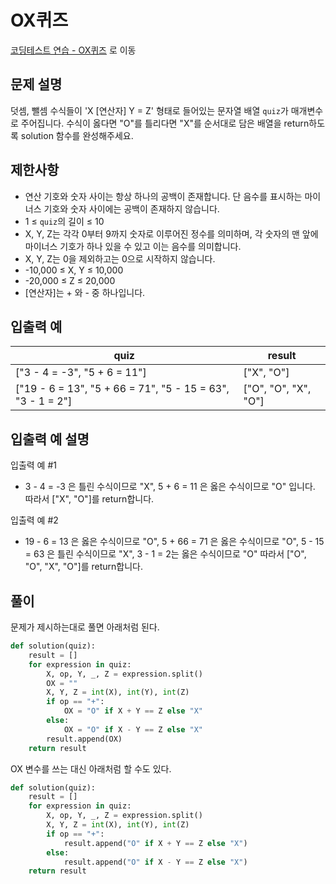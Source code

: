 # OX퀴즈

[코딩테스트 연습 - OX퀴즈][1] 로 이동

## 문제 설명

덧셈, 뺄셈 수식들이 'X [연산자] Y = Z' 형태로 들어있는 문자열 배열 `quiz`가 매개변수로 주어집니다. 수식이 옳다면 "O"를 틀리다면 "X"를 순서대로 담은 배열을 return하도록 solution 함수를 완성해주세요.

## 제한사항

- 연산 기호와 숫자 사이는 항상 하나의 공백이 존재합니다. 단 음수를 표시하는 마이너스 기호와 숫자 사이에는 공백이 존재하지 않습니다.
- 1 ≤ `quiz`의 길이 ≤ 10
- X, Y, Z는 각각 0부터 9까지 숫자로 이루어진 정수를 의미하며, 각 숫자의 맨 앞에 마이너스 기호가 하나 있을 수 있고 이는 음수를 의미합니다.
- X, Y, Z는 0을 제외하고는 0으로 시작하지 않습니다.
- -10,000 ≤ X, Y ≤ 10,000
- -20,000 ≤ Z ≤ 20,000
- [연산자]는 + 와 - 중 하나입니다.

## 입출력 예

| quiz                                                       | result               |
| ---------------------------------------------------------- | -------------------- |
| ["3 - 4 = -3", "5 + 6 = 11"]                               | ["X", "O"]           |
| ["19 - 6 = 13", "5 + 66 = 71", "5 - 15 = 63", "3 - 1 = 2"] | ["O", "O", "X", "O"] |

## 입출력 예 설명

입출력 예 #1

- 3 - 4 = -3 은 틀린 수식이므로 "X", 5 + 6 = 11 은 옳은 수식이므로 "O" 입니다. 따라서 ["X", "O"]를 return합니다.

입출력 예 #2

- 19 - 6 = 13 은 옳은 수식이므로 "O", 5 + 66 = 71 은 옳은 수식이므로 "O", 5 - 15 = 63 은 틀린 수식이므로 "X", 3 - 1 = 2는 옳은 수식이므로 "O" 따라서 ["O", "O", "X", "O"]를 return합니다.

## 풀이

문제가 제시하는대로 풀면 아래처럼 된다.

```python
def solution(quiz):
    result = []
    for expression in quiz:
        X, op, Y, _, Z = expression.split()
        OX = ""
        X, Y, Z = int(X), int(Y), int(Z)
        if op == "+":
            OX = "O" if X + Y == Z else "X"
        else:
            OX = "O" if X - Y == Z else "X"
        result.append(OX)
    return result
```

OX 변수를 쓰는 대신 아래처럼 할 수도 있다.

```python
def solution(quiz):
    result = []
    for expression in quiz:
        X, op, Y, _, Z = expression.split()
        X, Y, Z = int(X), int(Y), int(Z)
        if op == "+":
            result.append("O" if X + Y == Z else "X")
        else:
            result.append("O" if X - Y == Z else "X")
    return result
```

[1]: https://school.programmers.co.kr/learn/courses/30/lessons/120907
